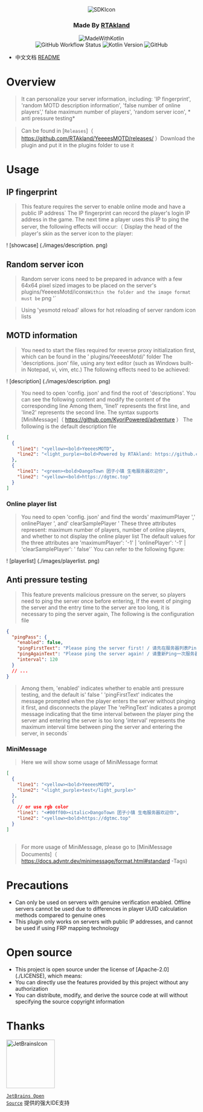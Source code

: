 <div align="center">
<img src="https://static.rtast.cn/static/icon/yesmotd-icon.png" alt="SDKIcon">

<h3>Made By <a href="https://github.com/RTAkland">RTAkland</a></h3>

<img src="https://static.rtast.cn/static/kotlin/made-with-kotlin.svg" alt="MadeWithKotlin">

<br>
<img alt="GitHub Workflow Status" src="https://img.shields.io/github/actions/workflow/status/DangoTown/YeeeesMOTD/main.yml">
<img alt="Kotlin Version" src="https://img.shields.io/badge/Kotlin-1.9.24-pink?logo=kotlin">
<img alt="GitHub" src="https://img.shields.io/github/license/RTAkland/YeeeesMOTD?logo=apache">

</div>

* 中文文档 [README](./README.md)

# Overview

> It can personalize your server information, including: 'IP fingerprint', 'random MOTD description information', 'false
> number of online players',' false maximum number of players', 'random server icon', * anti pressure testing*

> Can be found in [` Releases `]（ https://github.com/RTAkland/YeeeesMOTD/releases/ ）Download the plugin and put it in
> the plugins folder to use it

# Usage

## IP fingerprint

> This feature requires the server to enable online mode and have a public IP address`
> The IP fingerprint can record the player's login IP address in the game. The next time a player uses this IP to ping
> the server, the following effects will occur:（
> Display the head of the player's skin as the server icon to the player:

! [showcase] (./images/description. png)

## Random server icon

> Random server icons need to be prepared in advance with a few 64x64 pixel sized images to be placed on the server's
> plugins/YeeeesMotd/icons`
> Within the folder and the image format must be ` png '`

> Using 'yesmotd reload' allows for hot reloading of server random icon lists

## MOTD information

> You need to start the files required for reverse proxy initialization first, which can be found in the '
> plugins/YeeeesMotd/' folder
> The 'descriptions. json' file, using any text editor (such as Windows built-in Notepad, vi, vim, etc.)
> The following effects need to be achieved:

! [description] (./images/description. png)

> You need to open 'config. json' and find the root of 'descriptions'. You can see the following content and modify the
> content of the corresponding line
> Among them, 'line1' represents the first line, and 'line2' represents the second line. The syntax
> supports [MiniMessage]（ https://github.com/KyoriPowered/adventure ）
> The following is the default description file

```json
[
  {
    "line1": "<yellow><bold>YeeeesMOTD",
    "line2": "<light_purple><bold>Powered by RTAkland: https://github.com/RTAkland"
  },
  {
    "line1": "<green><bold>DangoTown 团子小镇 生电服务器欢迎你",
    "line2": "<yellow><bold>https://dgtmc.top"
  }
]
```

### Online player list

> You need to open 'config. json' and find the words' maximumPlayer ',' onlinePlayer ', and' clearSamplePlayer '
> These three attributes represent: maximum number of players, number of online players, and whether to not display the
> online player list
> The default values for the three attributes are 'maximumPlayer': '-1' | 'onlinePlayer': '-1' | 'clearSamplePlayer': '
> false'`
> You can refer to the following figure:

! [playerlist] (./images/playerlist. png)

## Anti pressure testing

> This feature prevents malicious pressure on the server, so players need to ping the server once before entering,
> If the event of pinging the server and the entry time to the server are too long, it is necessary to ping the server
> again,
> The following is the configuration file

```json
{
  "pingPass": {
    "enabled": false,
    "pingFirstText": "Please ping the server first! / 请先在服务器列表Ping一次服务器",
    "pingAgainText": "Please ping the server again! / 请重新Ping一次服务器",
    "interval": 120
  }
  // ...
}
```

> Among them, 'enabled' indicates whether to enable anti pressure testing, and the default is' false '
> 'pingFirstText' indicates the message prompted when the player enters the server without pinging it first, and
> disconnects the player
> The 'rePingText' indicates a prompt message indicating that the time interval between the player ping the server and
> entering the server is too long
> 'interval' represents the maximum interval time between ping the server and entering the server, in seconds`

### MiniMessage

> Here we will show some usage of MiniMessage format

```json
[
  {
    "line1": "<yellow><bold>YeeeesMOTD",
    "line2": "<light_purple>test</light_purple>"
  },
  {
    // or use rgb color
    "line1": "<#00ff00><italic>DangoTown 团子小镇 生电服务器欢迎你",
    "line2": "<yellow><bold>https://dgtmc.top"
  }
]
```

##

> For more usage of MiniMessage, please go
> to [MiniMessage Documents]（ https://docs.advntr.dev/minimessage/format.html#standard -Tags)

# Precautions

* Can only be used on servers with genuine verification enabled. Offline servers cannot be used due to differences in player UUID calculation methods compared to genuine ones
* This plugin only works on servers with public IP addresses, and cannot be used if using FRP mapping technology

# Open source

- This project is open source under the license of [Apache-2.0] (./LICENSE), which means:
- You can directly use the features provided by this project without any authorization
- You can distribute, modify, and derive the source code at will without specifying the source copyright information

# Thanks

<div>

<img src="https://static.rtast.cn/static/other/jetbrains.png" alt="JetBrainsIcon" width="128">

<a href="https://www.jetbrains.com/opensource/"><code>JetBrains Open Source</code></a> 提供的强大IDE支持

</div>

